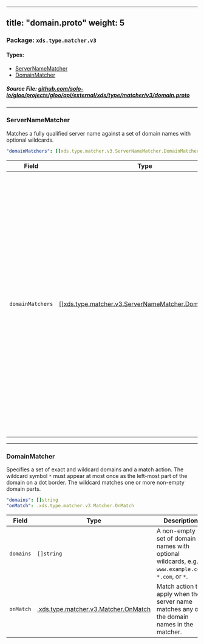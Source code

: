 
---
title: "domain.proto"
weight: 5
---

<!-- Code generated by solo-kit. DO NOT EDIT. -->


### Package: `xds.type.matcher.v3` 
#### Types:


- [ServerNameMatcher](#servernamematcher)
- [DomainMatcher](#domainmatcher)
  



##### Source File: [github.com/solo-io/gloo/projects/gloo/api/external/xds/type/matcher/v3/domain.proto](https://github.com/solo-io/gloo/blob/main/projects/gloo/api/external/xds/type/matcher/v3/domain.proto)





---
### ServerNameMatcher

 
Matches a fully qualified server name against a set of domain
names with optional wildcards.

```yaml
"domainMatchers": []xds.type.matcher.v3.ServerNameMatcher.DomainMatcher

```

| Field | Type | Description |
| ----- | ---- | ----------- | 
| `domainMatchers` | [[]xds.type.matcher.v3.ServerNameMatcher.DomainMatcher](../domain.proto.sk/#domainmatcher) | Match a server name by multiple domain matchers. Each domain, exact or wildcard, must appear at most once across all the domain matchers. The server name will be matched against all wildcard domains starting from the longest suffix, i.e. ``www.example.com`` input will be first matched against ``www.example.com``, then ``*.example.com``, then ``*.com``, then ``*``, until the associated matcher action accepts the input. Note that wildcards must be on a dot border, and values like ``*w.example.com`` are invalid. |




---
### DomainMatcher

 
Specifies a set of exact and wildcard domains and a match action. The
wildcard symbol ``*`` must appear at most once as the left-most part of
the domain on a dot border. The wildcard matches one or more non-empty
domain parts.

```yaml
"domains": []string
"onMatch": .xds.type.matcher.v3.Matcher.OnMatch

```

| Field | Type | Description |
| ----- | ---- | ----------- | 
| `domains` | `[]string` | A non-empty set of domain names with optional wildcards, e.g. ``www.example.com``, ``*.com``, or ``*``. |
| `onMatch` | [.xds.type.matcher.v3.Matcher.OnMatch](../matcher.proto.sk/#onmatch) | Match action to apply when the server name matches any of the domain names in the matcher. |





<!-- Start of HubSpot Embed Code -->
<script type="text/javascript" id="hs-script-loader" async defer src="//js.hs-scripts.com/5130874.js"></script>
<!-- End of HubSpot Embed Code -->
